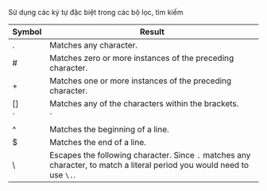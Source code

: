 
Sử dụng các ký tự đặc biệt trong các bộ lọc, tìm kiếm


|Symbol |Result|
|---------|--------|
|.| Matches any character.|
|#|Matches zero or more instances of the preceding character.|
|+|Matches one or more instances of the preceding character.|
|[] |Matches any of the characters within the brackets.||
|`|`|**OR**  operator; (www|ftp) matches either “www” or “ftp”.|
|^|Matches the beginning of a line.|
|$|Matches the end of a line.|
|\ |Escapes the following character. Since  `.`  matches any character, to match a literal period you would need to use  `\.`. |
